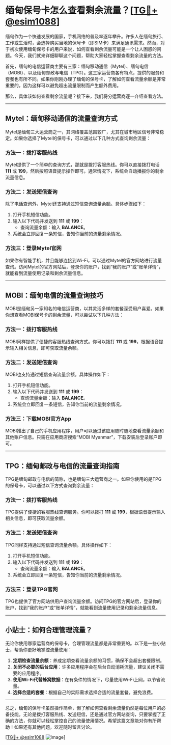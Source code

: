 # 缅甸保号卡怎么查看剩余流量？[[TG💪+ @esim1088](https://t.me/s/esim1088)]

缅甸作为一个快速发展的国家，手机网络的普及率逐年攀升。许多人在缅甸旅行、工作或生活时，会选择购买当地的保号卡（即SIM卡）来满足通讯需求。然而，对于初次使用缅甸保号卡的用户来说，如何查看剩余流量可能是一个让人困惑的问题。今天，我们就来详细聊聊这个问题，帮助大家轻松掌握查看剩余流量的方法。

首先，缅甸的电信运营商主要有三家：缅甸移动通信（Mytel）、缅甸电信（MOBI）、以及缅甸邮政与电信（TPG）。这三家运营商各有特点，提供的服务和套餐也有所不同。如果你刚刚办理了缅甸的保号卡，了解如何查看流量余额是非常重要的，因为这样可以避免超出流量限制而产生额外费用。

那么，具体该如何查看剩余流量呢？接下来，我们将分运营商逐一介绍查看方法。

---

## Mytel：缅甸移动通信的流量查询方式

Mytel是缅甸三大运营商之一，其网络覆盖范围较广，尤其在城市地区信号非常稳定。如果你选择了Mytel的保号卡，可以通过以下几种方式查询剩余流量：

### 方法一：拨打客服热线
Mytel提供了一个简单的查询方式，那就是拨打客服热线。你可以直接拨打电话 **111** 或 **199**，然后按照语音提示操作即可。通常情况下，系统会自动播报你的剩余流量信息。

### 方法二：发送短信查询
除了电话查询外，Mytel还支持通过短信查询流量余额。具体步骤如下：
1. 打开手机短信功能。
2. 输入以下代码并发送到 **111** 或 **199**：
   - 查询流量余额：输入 **BALANCE**。
3. 系统会立即回复一条短信，告知你当前的流量剩余情况。

### 方法三：登录Mytel官网
如果你有智能手机，并且能够连接到Wi-Fi，可以通过Mytel的官方网站进行流量查询。访问Mytel的官方网站后，登录你的账户，找到“我的账户”或“账单详情”，就能看到流量使用记录和剩余流量信息。

---

## MOBI：缅甸电信的流量查询技巧

MOBI是缅甸另一家知名的电信运营商，以其灵活多样的套餐深受用户喜爱。如果你想查看MOBI保号卡的剩余流量，可以尝试以下几种方法：

### 方法一：拨打客服热线
MOBI同样提供了便捷的客服热线查询方式。你可以拨打 **111** 或 **199**，根据语音提示输入相关信息，即可获取流量余额。

### 方法二：发送短信查询
MOBI也支持通过短信查询流量余额。具体操作如下：
1. 打开手机短信功能。
2. 输入以下代码并发送到 **111** 或 **199**：
   - 查询流量余额：输入 **BALANCE**。
3. 系统会立即回复一条短信，告知你当前的流量剩余情况。

### 方法三：下载MOBI官方App
MOBI推出了自己的手机应用程序，用户可以通过该应用随时随地查看流量余额和其他账户信息。只需在应用商店搜索“MOBI Myanmar”，下载安装后登录账户即可。

---

## TPG：缅甸邮政与电信的流量查询指南

TPG是缅甸邮政与电信的简称，也是缅甸三大运营商之一。如果你使用的是TPG的保号卡，可以通过以下方式查询剩余流量：

### 方法一：拨打客服热线
TPG提供了便捷的客服热线查询服务。你可以拨打 **111** 或 **199**，根据语音提示输入相关信息，即可获取流量余额。

### 方法二：发送短信查询
TPG同样支持通过短信查询流量余额。具体操作如下：
1. 打开手机短信功能。
2. 输入以下代码并发送到 **111** 或 **199**：
   - 查询流量余额：输入 **BALANCE**。
3. 系统会立即回复一条短信，告知你当前的流量剩余情况。

### 方法三：登录TPG官网
TPG也提供了官方网站供用户查询流量余额。访问TPG的官方网站后，登录你的账户，找到“我的账户”或“账单详情”，就能看到流量使用记录和剩余流量信息。

---

## 小贴士：如何合理管理流量？

无论你使用哪家运营商的保号卡，合理管理流量都是非常重要的。以下是一些小贴士，帮助你更好地掌控流量使用：

1. **定期检查流量余额**：养成定期查看流量余额的习惯，确保不会超出套餐限制。
2. **关闭不必要的后台应用**：许多应用程序会在后台自动消耗流量，建议关闭不需要的应用程序。
3. **使用Wi-Fi代替蜂窝数据**：在有条件的情况下，尽量使用Wi-Fi上网，以节省流量。
4. **选择合适的套餐**：根据自己的实际需求选择合适的流量套餐，避免浪费。

---

总之，缅甸的保号卡虽然操作简单，但了解如何查看剩余流量仍然是每位用户的必备技能。无论是拨打客服热线、发送短信，还是通过官方网站查询，只要掌握了正确的方法，你就可以轻松掌控自己的流量使用情况。希望这篇文章能对你有所帮助！如果还有其他问题，欢迎随时留言讨论。

[[TG💪+ @esim1088](https://t.me/s/esim1088) ![Image](https://i.postimg.cc/4NQfJmqS/Snipaste-2025-05-13-00-14-12.png)]